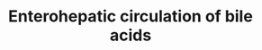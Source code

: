 ---
annotations:
- id: PW:0000834
  parent: regulatory pathway
  type: Pathway Ontology
  value: bile acid transport pathway
- id: CL:0000182
  parent: native cell
  type: Cell Type Ontology
  value: hepatocyte
authors:
- DeSl
- Egonw
- Eweitz
citedin: ''
communities:
- ONTOX
description: Enterohepatic circulation of bile acids showing the individual transport
  proteins in hepatocytes, ileocytes (ileal enterocytes), and renal proximal tubule
  cells. The reactions depicted in this pathway provide a continuous supply of bile
  acids, which are required for the digestion of food. This transport system also
  reduces fecal and urinary bile acid loss, while also restricting these potentially
  cytotoxic compounds to reach intestinal and hepatobiliary compartments.
last-edited: 2024-02-12
ndex: null
organisms:
- Homo sapiens
redirect_from:
- /index.php/Pathway:WP5396
- /instance/WP5396
- /instance/WP5396_r128532
revision: r128532
schema-jsonld:
- '@context': https://schema.org/
  '@id': https://wikipathways.github.io/pathways/WP5396.html
  '@type': Dataset
  creator:
    '@type': Organization
    name: WikiPathways
  description: Enterohepatic circulation of bile acids showing the individual transport
    proteins in hepatocytes, ileocytes (ileal enterocytes), and renal proximal tubule
    cells. The reactions depicted in this pathway provide a continuous supply of bile
    acids, which are required for the digestion of food. This transport system also
    reduces fecal and urinary bile acid loss, while also restricting these potentially
    cytotoxic compounds to reach intestinal and hepatobiliary compartments.
  keywords:
  - ASBT
  - ATP
  - BA
  - BSEP
  - Bile Acids
  - G-BA
  - 'Glucuronide (U) conjugatedbile acids (BA) : U-BA'
  - H-BA
  - ILBP
  - MDR1
  - MRP2
  - MRP3
  - MRP4
  - NTCP
  - Na+
  - OATP1B1
  - OATP1B3
  - OSTα
  - OSTβ
  - S-BA
  - 'Sulfate (S) conjugatedbile acids (BA) : S-BA'
  - T-BA
  - U-BA
  - 'glycine (G) conjugated bile acids (BA) : G-BA'
  - 'hydroxylation (H) conjugatedbile acids (BA) : H-BA'
  - 'taurine (T) conjugated bile acids (BA) : T-BA'
  license: CC0
  name: Enterohepatic circulation of bile acids
seo: CreativeWork
title: Enterohepatic circulation of bile acids
wpid: WP5396
---